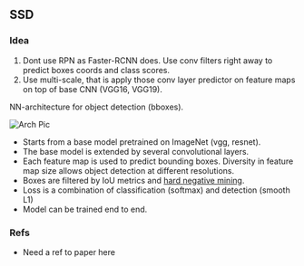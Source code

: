 ## SSD

### Idea

1. Dont use RPN as Faster-RCNN does. Use conv filters right away to predict boxes coords and class scores.
2. Use multi-scale, that is apply those conv layer predictor on feature maps on top of base CNN (VGG16, VGG19).

NN-architecture for object detection (bboxes).

![Arch Pic](https://camo.githubusercontent.com/d7babb7cec9201761494fbc65245c71a4a7df8f9/687474703a2f2f6a6f736875613838313232382e77656266616374696f6e616c2e636f6d2f6d656469612f75706c6f6164732f52656164696e674e6f74652f61725869765f5353442f5353442e706e67)

- Starts from a base model pretrained on ImageNet (vgg, resnet).
- The base model is extended by several convolutional layers.
- Each feature map is used to predict bounding boxes. Diversity in feature map size allows object detection at different resolutions.
- Boxes are filtered by IoU metrics and [hard negative mining](./hard-negative-mining.md).
- Loss is a combination of classification (softmax) and detection (smooth L1)
- Model can be trained end to end.

### Refs
- Need a ref to paper here
